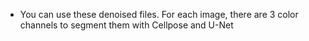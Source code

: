 - You can use these denoised files. For each image, there are 3 color channels to segment them with Cellpose and U-Net 
